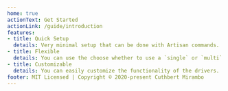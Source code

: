 ```yaml
---
home: true
actionText: Get Started
actionLink: /guide/introduction
features:
- title: Quick Setup
  details: Very minimal setup that can be done with Artisan commands.
- title: Flexible
  details: You can use the choose whether to use a `single` or `multi` database driver.
- title: Customizable
  details: You can easily customize the functionality of the drivers.
footer: MIT Licensed | Copyright © 2020-present Cuthbert Mirambo
---
```

